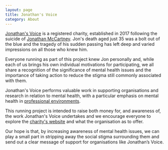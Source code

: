 ```yaml
---
layout: page
title: Jonathan's Voice
category: About
---
```

[Jonathan's Voice](https://jonathansvoice.org.uk/) is a registered charity, established in 2017 following the suicide of [Jonathan McCartney](https://jonathansvoice.org.uk/about-jonathan).  Jon's death aged just 35 was a bolt out of the blue and the tragedy of his sudden passing has left deep and varied impressions on all those who knew him.

Everyone running as part of this project knew Jon personally and, while each of us brings his own individual motivations for participating, we all share a recognition of the significance of mental health issues and the importance of taking action to reduce the stigma still commonly associated with them.

Jonathan's Voice performs valuable work in supporting organisations and research in relation to mental health, with a particular emphasis on mental health in [professional environments](https://jonathansvoice.org.uk/present-initiatives).

This running project is intended to raise both money for, and awareness of, the work Jonathan's Voice undertakes and we encourage everyone to explore the [charity's website](https://jonathansvoice.org.uk/) and what the organisation as to offer.

Our hope is that, by increasing awareness of mental health issues, we can play a small part in stripping away the social stigma surrounding them and send out a clear message of support for organisations like Jonathan’s Voice.
